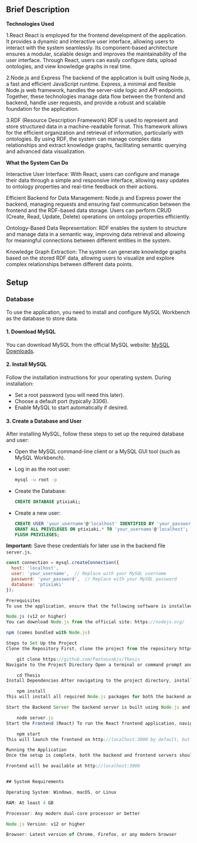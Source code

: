 ## Brief Description

**Technologies Used**

1.React
React is employed for the frontend development of the application. It provides a dynamic and interactive user interface, allowing users to interact with the system seamlessly. Its component-based architecture ensures a modular, scalable design and improves the maintainability of the user interface. Through React, users can easily configure data, upload ontologies, and view knowledge graphs in real time.

2.Node.js and Express
The backend of the application is built using Node.js, a fast and efficient JavaScript runtime. Express, a minimal and flexible Node.js web framework, handles the server-side logic and API endpoints. Together, these technologies manage data flow between the frontend and backend, handle user requests, and provide a robust and scalable foundation for the application.

3.RDF (Resource Description Framework)
RDF is used to represent and store structured data in a machine-readable format. This framework allows for the efficient organization and retrieval of information, particularly with ontologies. By using RDF, the system can manage complex data relationships and extract knowledge graphs, facilitating semantic querying and advanced data visualization.

**What the System Can Do**

Interactive User Interface:
With React, users can configure and manage their data through a simple and responsive interface, allowing easy updates to ontology properties and real-time feedback on their actions.

Efficient Backend for Data Management:
Node.js and Express power the backend, managing requests and ensuring fast communication between the frontend and the RDF-based data storage. Users can perform CRUD (Create, Read, Update, Delete) operations on ontology properties efficiently.

Ontology-Based Data Representation:
RDF enables the system to structure and manage data in a semantic way, improving data retrieval and allowing for meaningful connections between different entities in the system.

Knowledge Graph Extraction:
The system can generate knowledge graphs based on the stored RDF data, allowing users to visualize and explore complex relationships between different data points.


## Setup

### Database
To use the application, you need to install and configure MySQL Workbench as the database to store data.

#### 1. Download MySQL
You can download MySQL from the official MySQL website: [MySQL Downloads](https://dev.mysql.com/downloads/).

#### 2. Install MySQL
Follow the installation instructions for your operating system. During installation:

- Set a root password (you will need this later).
- Choose a default port (typically 3306).
- Enable MySQL to start automatically if desired.

#### 3. Create a Database and User
After installing MySQL, follow these steps to set up the required database and user:

- Open the MySQL command-line client or a MySQL GUI tool (such as MySQL Workbench).
- Log in as the root user:

    ```bash
    mysql -u root -p
    ```

- Create the Database:

    ```sql
    CREATE DATABASE ptixiaki;
    ```

- Create a new user:

    ```sql
    CREATE USER 'your_username'@'localhost' IDENTIFIED BY 'your_password';
    GRANT ALL PRIVILEGES ON ptixiaki.* TO 'your_username'@'localhost';
    FLUSH PRIVILEGES;
    ```

**Important:** Save these credentials for later use in the backend file `server.js`.

```javascript
const connection = mysql.createConnection({
  host: 'localhost',
  user: 'your_username',  // Replace with your MySQL username
  password: 'your_password',  // Replace with your MySQL password
  database: 'ptixiaki'
});

Prerequisites
To use the application, ensure that the following software is installed on your system:

Node.js (v12 or higher)
You can download Node.js from the official site: https://nodejs.org/

npm (comes bundled with Node.js)

Steps to Set Up the Project
Clone the Repository First, clone the project from the repository https://github.com/Pantouvakis/Thesis

    git clone https://github.com/Pantouvakis/Thesis
Navigate to the Project Directory Open a terminal or command prompt and navigate to the folder where the project was cloned:

    cd Thesis
Install Dependencies After navigating to the project directory, install all the necessary dependencies by running:

    npm install
This will install all required Node.js packages for both the backend and frontend (if they are combined in the same project).

Start the Backend Server The backend server is built using Node.js and Express. To start the server, run:

    node server.js
Start the Frontend (React) To run the React frontend application, navigate to the frontend directory (if separate) and start the React development server:

    npm start
This will launch the frontend on http://localhost:3000 by default, but ensure that it corresponds with the backend port if configured differently.

Running the Application
Once the setup is complete, both the backend and frontend servers should be running:

Frontend will be available at http://localhost:3000


## System Requirements

Operating System: Windows, macOS, or Linux

RAM: At least 4 GB

Processor: Any modern dual-core processor or better

Node.js Version: v12 or higher

Browser: Latest version of Chrome, Firefox, or any modern browser
